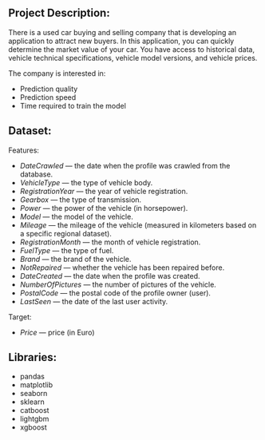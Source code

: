 ## Project Description:
There is a used car buying and selling company that is developing an application to attract new buyers. In this application, you can quickly determine the market value of your car. You have access to historical data, vehicle technical specifications, vehicle model versions, and vehicle prices.

The company is interested in:
- Prediction quality
- Prediction speed
- Time required to train the model

## Dataset:
Features:
- _DateCrawled_ — the date when the profile was crawled from the database.
- _VehicleType_ — the type of vehicle body.
- _RegistrationYear_ — the year of vehicle registration.
- _Gearbox_ — the type of transmission.
- _Power_ — the power of the vehicle (in horsepower).
- _Model_ — the model of the vehicle.
- _Mileage_ — the mileage of the vehicle (measured in kilometers based on a specific regional dataset).
- _RegistrationMonth_ — the month of vehicle registration.
- _FuelType_ — the type of fuel.
- _Brand_ — the brand of the vehicle.
- _NotRepaired_ — whether the vehicle has been repaired before.
- _DateCreated_ — the date when the profile was created.
- _NumberOfPictures_ — the number of pictures of the vehicle.
- _PostalCode_ — the postal code of the profile owner (user).
- _LastSeen_ — the date of the last user activity.
  
Target:
- _Price_ — price (in Euro)

## Libraries:
- pandas
- matplotlib
- seaborn
- sklearn
- catboost
- lightgbm
- xgboost

